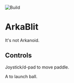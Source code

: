 ![Build](https://github.com/ThePythonator/ArkaBlit/workflows/Build/badge.svg)

# ArkaBlit

It's not Arkanoid.

## Controls

Joystick/d-pad to move paddle.

A to launch ball.
